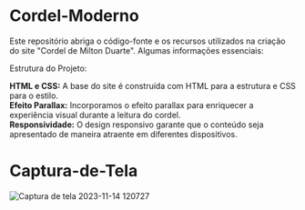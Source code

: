 # Cordel-Moderno
Este repositório abriga o código-fonte e os recursos utilizados na criação do site "Cordel de Milton Duarte". Algumas informações essenciais:

Estrutura do Projeto:

<strong>HTML e CSS:</strong> A base do site é construída com HTML para a estrutura e CSS para o estilo. <br>
<strong>Efeito Parallax:</strong> Incorporamos o efeito parallax para enriquecer a experiência visual durante a leitura do cordel. <br>
<strong>Responsividade:</strong> O design responsivo garante que o conteúdo seja apresentado de maneira atraente em diferentes dispositivos. <br>

# Captura-de-Tela
![Captura de tela 2023-11-14 120727](https://github.com/Everton-Leon/Cordel-Moderno/assets/121234114/10138f67-8f2b-4c28-9293-b99d2f0fe067)
